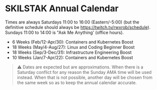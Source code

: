 # SKILSTAK Annual Calendar

Times are always Saturdays 11:00 to 16:00 (Eastern/-5:00) (but the
definitive schedule should always be
<https://twitch.tv/rwxrob/schedule>). Sundays 11:00 to 14:00 is "Ask Me
Anything' (office hours). 

* 6  Weeks (Feb/12-Apr/30): Containers and Kubernetes Boost
* 18 Weeks (May/4-Aug/27):  Linux and Coding Beginner Boost 
* 18 Weeks (Sep/3-Dec/31):  Infrastructure Engineering Boost
* 10 Weeks (Jan/7-Apr/22):  Containers and Kubernetes Boost

> ⚠️
> Dates are expected but are approximations. When there is a Saturday
> conflict for any reason the Sunday AMA time will be used instead. When
> that is not possible, another day will be chosen from the same week so
> as to keep the annual calendar accurate.
